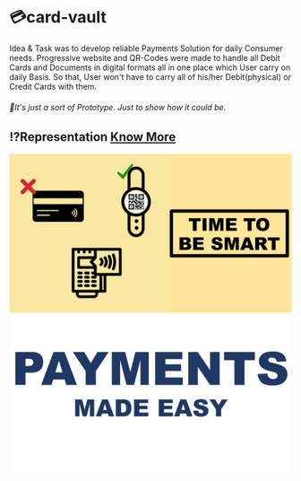 # :credit_card:card-vault
Idea & Task was to develop reliable Payments Solution for daily Consumer needs. Progressive website and QR-Codes were made to handle all Debit Cards and Documents in digital formats all in one place which User carry on daily Basis. So that, User won't have to carry all of his/her Debit(physical) or Credit Cards with them.

###### :pushpin:It's just a sort of Prototype. Just to show how it could be.

## :interrobang:Representation [Know More](https://github.com/mrjatinchauhan/Card-Vault/blob/master/DAILY%20LIFE%20%26%20PAYMENTS%20%20MADE%20EASY.pdf)

![Reference](./image/reference.jpg)
![Title](./image/title.jpg)

